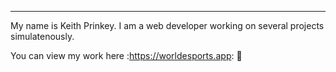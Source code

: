 ---
My name is Keith Prinkey. I am a web developer working on several projects simulatenously. 


You can view my work here :https://worldesports.app:
🔗
